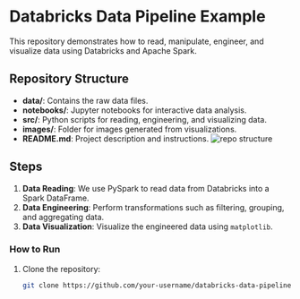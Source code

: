 # Databricks Data Pipeline Example

This repository demonstrates how to read, manipulate, engineer, and visualize data using Databricks and Apache Spark.

## Repository Structure

- **data/**: Contains the raw data files.
- **notebooks/**: Jupyter notebooks for interactive data analysis.
- **src/**: Python scripts for reading, engineering, and visualizing data.
- **images/**: Folder for images generated from visualizations.
- **README.md**: Project description and instructions.
![repo structure](/scratch/re62/sxa587/databricks-data-pipeline/images/rep_struct.png)
## Steps

1. **Data Reading**: We use PySpark to read data from Databricks into a Spark DataFrame.
2. **Data Engineering**: Perform transformations such as filtering, grouping, and aggregating data.
3. **Data Visualization**: Visualize the engineered data using `matplotlib`.

### How to Run

1. Clone the repository:
   ```bash
   git clone https://github.com/your-username/databricks-data-pipeline.git